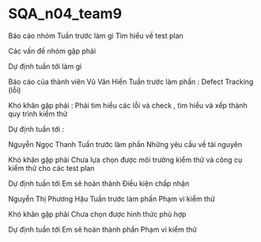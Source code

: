 # SQA_n04_team9
Báo cáo nhóm
Tuần trước làm gì
Tìm hiểu về test plan

Các vấn đề nhóm gặp phải


Dự định tuần tới làm gì
<!-- Hoàn thành được mục 8 9 10 -->

Báo cáo của thành viên
Vũ Văn Hiến
Tuần trước làm phần : Defect Tracking (lỗi)

Khó khăn gặp phải : Phải tìm hiểu các lỗi và check , tìm hiểu và xếp thành quy trình kiểm thử

Dự định tuần tới :


Nguyễn Ngọc Thanh
Tuần trước làm phần Những yêu cầu về tài nguyên

Khó khăn gặp phải
Chưa lựa chọn được môi trường kiểm thử và công cụ kiểm thử cho các test plan

Dự định tuần tới
Em sẽ hoàn thành Điều kiện chấp nhận


Nguyễn Thị Phương Hậu
Tuần trước làm phần Phạm vi kiểm thử

Khó khăn gặp phải
Chưa chọn được hình thức phù hợp

Dự định tuần tới
Em sẽ hoàn thành phần Phạm vi kiểm thử
